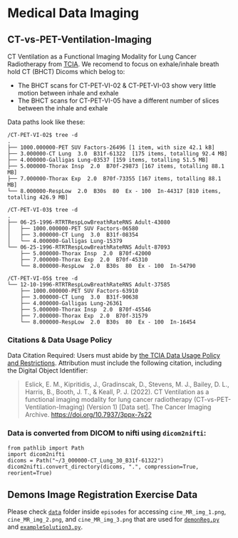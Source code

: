 # Medical Data Imaging 

## CT-vs-PET-Ventilation-Imaging
CT Ventilation as a Functional Imaging Modality for Lung Cancer Radiotherapy from [TCIA](https://www.cancerimagingarchive.net/collection/ct-vs-pet-ventilation-imaging/).
We recomend to focus on exhale/inhale breath hold CT (BHCT) Dicoms which belog to: 
* The BHCT scans for CT-PET-VI-02 & CT-PET-VI-03 show very little motion between inhale and exhale
* The BHCT scans for CT-PET-VI-05 have a different number of slices between the inhale and exhale

Data paths look like these:
```
/CT-PET-VI-02$ tree -d
.
├── 1000.000000-PET SUV Factors-26496 [1 item, with size 42.1 kB]
├── 3.000000-CT Lung  3.0  B31f-61322  [175 items, totalling 92.4 MB]
├── 4.000000-Galligas Lung-03537 [159 items, totalling 51.5 MB]
├── 5.000000-Thorax Insp  2.0  B70f-29873 [167 items, totalling 88.1 MB]
├── 7.000000-Thorax Exp  2.0  B70f-73355 [167 items, totalling 88.1 MB]
└── 8.000000-RespLow  2.0  B30s  80  Ex - 100  In-44317 [810 items, totalling 426.9 MB]

/CT-PET-VI-03$ tree -d
.
├── 06-25-1996-RTRTRespLowBreathRateRNS Adult-43080
│   ├── 1000.000000-PET SUV Factors-06580
│   ├── 3.000000-CT Lung  3.0  B31f-08354
│   └── 4.000000-Galligas Lung-15379
└── 06-25-1996-RTRTRespLowBreathRateRNS Adult-87093
    ├── 5.000000-Thorax Insp  2.0  B70f-42000
    ├── 7.000000-Thorax Exp  2.0  B70f-45310
    └── 8.000000-RespLow  2.0  B30s  80  Ex - 100  In-54790

/CT-PET-VI-05$ tree -d
└── 12-10-1996-RTRTRespLowBreathRateRNS Adult-37585
    ├── 1000.000000-PET SUV Factors-63910
    ├── 3.000000-CT Lung  3.0  B31f-90638
    ├── 4.000000-Galligas Lung-26361
    ├── 5.000000-Thorax Insp  2.0  B70f-45546
    ├── 7.000000-Thorax Exp  2.0  B70f-31579
    └── 8.000000-RespLow  2.0  B30s  80  Ex - 100  In-16454
```


### Citations & Data Usage Policy
Data Citation Required: Users must abide by [the TCIA Data Usage Policy and Restrictions](https://www.cancerimagingarchive.net/data-usage-policies-and-restrictions/). 
Attribution must include the following citation, including the Digital Object Identifier:
> Eslick, E. M., Kipritidis, J., Gradinscak, D., Stevens, M. J., Bailey, D. L., Harris, B., Booth, J. T., & Keall, P. J. (2022). CT Ventilation as a functional imaging modality for lung cancer radiotherapy (CT-vs-PET-Ventilation-Imaging) (Version 1) [Data set]. The Cancer Imaging Archive. https://doi.org/10.7937/3ppx-7s22

### Data is converted from DICOM to nifti using `dicom2nifti`:
```
from pathlib import Path 
import dicom2nifti 
dicoms = Path("~/3_000000-CT_Lung_30_B31f-61322")
dicom2nifti.convert_directory(dicoms, ".", compression=True, reorient=True)
```


## Demons Image Registration Exercise Data

Please check [`data`](https://github.com/HealthBioscienceIDEAS/Medical-Image-Registration-Short-Course/tree/main/episodes/data) folder inside `episodes` for accessing `cine_MR_img_1.png`, `cine_MR_img_2.png`, and `cine_MR_img_3.png` that are used for [`demonReg.py`](https://github.com/HealthBioscienceIDEAS/Medical-Image-Registration-Short-Course/blob/main/src/mirc/utils/demonsReg.py) and [`exampleSolution3.py`](https://github.com/HealthBioscienceIDEAS/Medical-Image-Registration-Short-Course/blob/main/src/mirc/examples/exampleSolution3.py).

